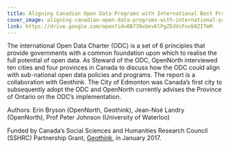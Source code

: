 ```yaml
---
title: Aligning Canadian Open Data Programs with International Best Practices
cover_image: aligning-canadian-open-data-programs-with-international-practices.png
link: https://drive.google.com/open?id=0B739vUevKlPgZEdVcFoxb0ZITmM
---
```

The international Open Data Charter (ODC) is a set of 6 principles that provide governments with a common foundation upon which to realise the full potential of open data. As Steward of the ODC, OpenNorth interviewed ten cities and four provinces in Canada to discuss how the ODC could align with sub-national open data policies and programs. The report is a collaboration with Geothink. The City of Edmonton was Canada’s first city to subsequently adopt the ODC and OpenNorth currently advises the Province of Ontario on the ODC’s implementation.

Authors: Erin Bryson (OpenNorth, Geothink), Jean-Noé Landry (OpenNorth), Prof Peter Johnson (University of Waterloo)

Funded by Canada’s Social Sciences and Humanities Research Council (SSHRC) Partnership Grant, [Geothink](http://geothink.ca/ "Geothink"), in January 2017.
